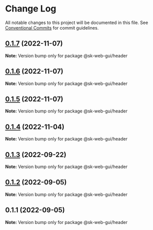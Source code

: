 # Change Log

All notable changes to this project will be documented in this file.
See [Conventional Commits](https://conventionalcommits.org) for commit guidelines.

## [0.1.7](https://github.com/Sundsvallskommun/web-shared-components/compare/@sk-web-gui/header@0.1.6...@sk-web-gui/header@0.1.7) (2022-11-07)

**Note:** Version bump only for package @sk-web-gui/header

## [0.1.6](https://github.com/Sundsvallskommun/web-shared-components/compare/@sk-web-gui/header@0.1.5...@sk-web-gui/header@0.1.6) (2022-11-07)

**Note:** Version bump only for package @sk-web-gui/header

## [0.1.5](https://github.com/Sundsvallskommun/web-shared-components/compare/@sk-web-gui/header@0.1.4...@sk-web-gui/header@0.1.5) (2022-11-07)

**Note:** Version bump only for package @sk-web-gui/header

## [0.1.4](https://github.com/Sundsvallskommun/web-shared-components/compare/@sk-web-gui/header@0.1.3...@sk-web-gui/header@0.1.4) (2022-11-04)

**Note:** Version bump only for package @sk-web-gui/header

## [0.1.3](https://github.com/Sundsvallskommun/web-shared-components/compare/@sk-web-gui/header@0.1.2...@sk-web-gui/header@0.1.3) (2022-09-22)

**Note:** Version bump only for package @sk-web-gui/header

## [0.1.2](https://github.com/Sundsvallskommun/web-shared-components/compare/@sk-web-gui/header@0.1.1...@sk-web-gui/header@0.1.2) (2022-09-05)

**Note:** Version bump only for package @sk-web-gui/header

## 0.1.1 (2022-09-05)

**Note:** Version bump only for package @sk-web-gui/header
